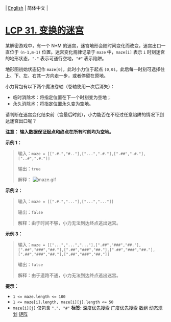 | [English](README_EN.md) | 简体中文 |

# [LCP 31. 变换的迷宫](https://leetcode.cn/problems/Db3wC1)
某解密游戏中，有一个 N\*M 的迷宫，迷宫地形会随时间变化而改变，迷宫出口一直位于 `(n-1,m-1)` 位置。迷宫变化规律记录于 `maze` 中，`maze[i]` 表示 `i` 时刻迷宫的地形状态，`"."` 表示可通行空地，`"#"` 表示陷阱。

地形图初始状态记作 `maze[0]`，此时小力位于起点 `(0,0)`。此后每一时刻可选择往上、下、左、右其一方向走一步，或者停留在原地。

小力背包有以下两个魔法卷轴（卷轴使用一次后消失）：
+ 临时消除术：将指定位置在下一个时刻变为空地；
+ 永久消除术：将指定位置永久变为空地。

请判断在迷宫变化结束前（含最后时刻），小力能否在不经过任意陷阱的情况下到达迷宫出口呢？

**注意： 输入数据保证起点和终点在所有时刻均为空地。**

**示例 1：**
>输入：`maze = [[".#.","#.."],["...",".#."],[".##",".#."],["..#",".#."]]`
>
>输出：`true`
>
>解释：
![maze.gif](https://pic.leetcode-cn.com/1615892239-SCIjyf-maze.gif)


**示例 2：**
>输入：`maze = [[".#.","..."],["...","..."]]`
>
>输出：`false`
>
>解释：由于时间不够，小力无法到达终点逃出迷宫。

**示例 3：**
>输入：`maze = [["...","...","..."],[".##","###","##."],[".##","###","##."],[".##","###","##."],[".##","###","##."],[".##","###","##."],[".##","###","##."]]`
>
>输出：`false`
>
>解释：由于道路不通，小力无法到达终点逃出迷宫。

**提示：**
- `1 <= maze.length <= 100`
- `1 <= maze[i].length, maze[i][j].length <= 50`
- `maze[i][j]` 仅包含 `"."`、`"#"`
**标签:**  [深度优先搜索](https://leetcode.cn/tag/depth-first-search) [广度优先搜索](https://leetcode.cn/tag/breadth-first-search) [数组](https://leetcode.cn/tag/array) [动态规划](https://leetcode.cn/tag/dynamic-programming) [矩阵](https://leetcode.cn/tag/matrix) 
